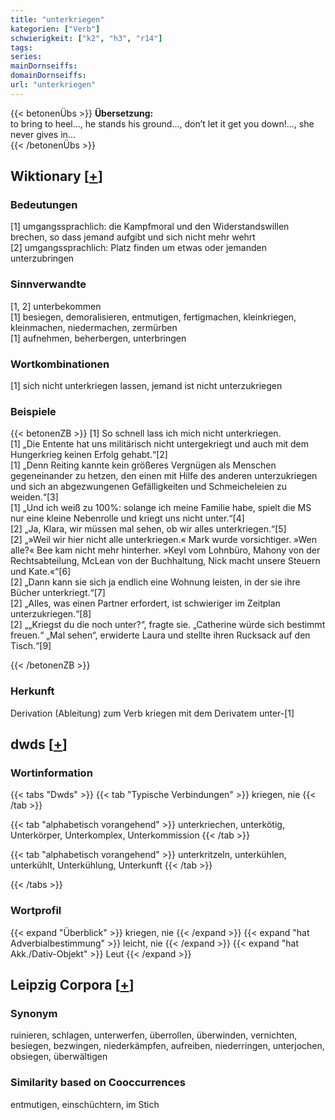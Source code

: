 ```yaml
---
title: "unterkriegen"
kategorien: ["Verb"]
schwierigkeit: ["k2", "h3", "r14"]
tags:
series:
mainDornseiffs:
domainDornseiffs:
url: "unterkriegen"
---
```


{{< betonenÜbs >}}
**Übersetzung:**  
to bring to heel..., he stands his ground..., don’t let it get you down!..., she never gives in...  
{{< /betonenÜbs >}}

## Wiktionary [[+](https://de.wiktionary.org/wiki/unterkriegen)]

### Bedeutungen
[1] umgangssprachlich: die Kampfmoral und den Widerstandswillen brechen, so dass jemand aufgibt und sich nicht mehr wehrt  
[2] umgangssprachlich: Platz finden um etwas oder jemanden unterzubringen  

### Sinnverwandte
[1, 2] unterbekommen  
[1] besiegen, demoralisieren, entmutigen, fertigmachen, kleinkriegen, kleinmachen, niedermachen, zermürben  
[1] aufnehmen, beherbergen, unterbringen  

### Wortkombinationen
[1] sich nicht unterkriegen lassen, jemand ist nicht unterzukriegen  

### Beispiele
{{< betonenZB >}}
[1] So schnell lass ich mich nicht unterkriegen.  
[1] „Die Entente hat uns militärisch nicht untergekriegt und auch mit dem Hungerkrieg keinen Erfolg gehabt.“[2]  
[1] „Denn Reiting kannte kein größeres Vergnügen als Menschen gegeneinander zu hetzen, den einen mit Hilfe des anderen unterzukriegen und sich an abgezwungenen Gefälligkeiten und Schmeicheleien zu weiden.“[3]  
[1] „Und ich weiß zu 100%: solange ich meine Familie habe, spielt die MS nur eine kleine Nebenrolle und kriegt uns nicht unter.“[4]  
[2] „Ja, Klara, wir müssen mal sehen, ob wir alles unterkriegen.“[5]  
[2] „»Weil wir hier nicht alle unterkriegen.« Mark wurde vorsichtiger. »Wen alle?« Bee kam nicht mehr hinterher. »Keyl vom Lohnbüro, Mahony von der Rechtsabteilung, McLean von der Buchhaltung, Nick macht unsere Steuern und Kate.«“[6]  
[2] „Dann kann sie sich ja endlich eine Wohnung leisten, in der sie ihre Bücher unterkriegt.“[7]  
[2] „Alles, was einen Partner erfordert, ist schwieriger im Zeitplan unterzukriegen.“[8]  
[2] „„Kriegst du die noch unter?“, fragte sie. „Catherine würde sich bestimmt freuen.“ „Mal sehen“, erwiderte Laura und stellte ihren Rucksack auf den Tisch.“[9]  

{{< /betonenZB >}}
### Herkunft
Derivation (Ableitung) zum Verb kriegen mit dem Derivatem unter-[1]  



## dwds [[+](https://www.dwds.de/wb/unterkriegen)]

### Wortinformation
{{< tabs "Dwds" >}}
{{< tab "Typische Verbindungen" >}}
kriegen, nie
{{< /tab >}}

{{< tab "alphabetisch vorangehend" >}}
unterkriechen, unterkötig, Unterkörper, Unterkomplex, Unterkommission
{{< /tab >}}

{{< tab "alphabetisch vorangehend" >}}
unterkritzeln, unterkühlen, unterkühlt, Unterkühlung, Unterkunft
{{< /tab >}}

{{< /tabs >}}

### Wortprofil
{{< expand "Überblick" >}} kriegen, nie {{< /expand >}}
{{< expand "hat Adverbialbestimmung" >}} leicht, nie {{< /expand >}}
{{< expand "hat Akk./Dativ-Objekt" >}} Leut {{< /expand >}}

## Leipzig Corpora [[+](https://corpora.uni-leipzig.de/en/res?word=unterkriegen&corpusId=deu_newscrawl-public_2018)]


### Synonym
ruinieren, schlagen, unterwerfen, überrollen, überwinden, vernichten, besiegen, bezwingen, niederkämpfen, aufreiben, niederringen, unterjochen, obsiegen, überwältigen


### Similarity based on Cooccurrences
entmutigen, einschüchtern, im Stich

